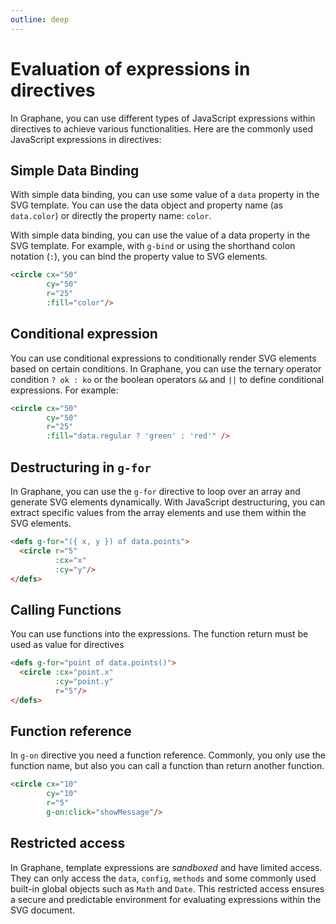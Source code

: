```yaml
---
outline: deep
---
```


# Evaluation of expressions in directives

In Graphane, you can use different types of JavaScript expressions within directives to achieve
various functionalities. Here are the commonly used JavaScript expressions in directives:

## Simple Data Binding

With simple data binding, you can use some value of a `data` property in the SVG template. You 
can use the data object and property name (as `data.color`) or directly the property name: 
`color`.

With simple data binding, you can use the value of a data property in the SVG template. For example,
with `g-bind` or using the shorthand colon notation (`:`), you can bind the property value to SVG
elements.

```html
<circle cx="50" 
        cy="50" 
        r="25"
        :fill="color"/>
```

## Conditional expression

You can use conditional expressions to conditionally render SVG elements based on certain
conditions. In Graphane, you can use the ternary operator condition `? ok : ko` or the boolean
operators `&&` and `||` to define conditional expressions. For example:

```html
<circle cx="50" 
        cy="50" 
        r="25"
        :fill="data.regular ? 'green' : 'red'" />
```

## Destructuring in `g-for`

In Graphane, you can use the `g-for` directive to loop over an array and generate SVG elements
dynamically. With JavaScript destructuring, you can extract specific values from the array elements
and use them within the SVG elements.

```html
<defs g-for="({ x, y }) of data.points">
  <circle r="5"
          :cx="x" 
          :cy="y"/>
</defs>
```

## Calling Functions

You can use functions into the expressions. The function return must be used as value for directives

```html
<defs g-for="point of data.points()">
  <circle :cx="point.x" 
          :cy="point.y" 
          r="5"/>
</defs>
```

## Function reference

In `g-on` directive you need a function reference. Commonly, you only use the function name, but 
also you can call a function than return another function.

```html
<circle cx="10" 
        cy="10" 
        r="5"
        g-on:click="showMessage"/>
```

## Restricted access

In Graphane, template expressions are *sandboxed* and have limited access. They can only access
the `data`, `config`, `methods` and some commonly used built-in global objects such as `Math`
and `Date`. This restricted access ensures a secure and predictable environment for evaluating
expressions within the SVG document.
